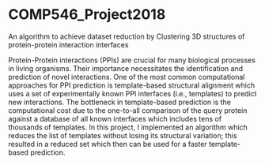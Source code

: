 # COMP546_Project2018
An algorithm to achieve dataset reduction by Clustering 3D structures of protein-protein interaction interfaces

Protein-Protein interactions (PPIs) are crucial for many biological processes in living organisms. Their importance necessitates the identification and prediction of novel interactions. One of the most common computational approaches for PPI prediction is template-based structural alignment which uses a set of experimentally known PPI interfaces (i.e., templates) to predict new interactions. The bottleneck in template-based prediction is the computational cost due to the one-to-all comparison of the query protein against a database of all known interfaces which includes tens of thousands of templates. In this project, I implemented an algorithm which reduces the list of templates without losing its structural variation; this resulted in a reduced set which then can be used for a faster template-based prediction.
